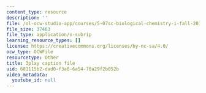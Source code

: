 ```yaml
---
content_type: resource
description: ''
file: /ol-ocw-studio-app/courses/5-07sc-biological-chemistry-i-fall-2013/681115b2dad0f3a86a5470a29f2b052b_tFEBiKPv1e8.srt
file_size: 37463
file_type: application/x-subrip
learning_resource_types: []
license: https://creativecommons.org/licenses/by-nc-sa/4.0/
ocw_type: OCWFile
resourcetype: Other
title: 3play caption file
uid: 681115b2-dad0-f3a8-6a54-70a29f2b052b
video_metadata:
  youtube_id: null
---
```

